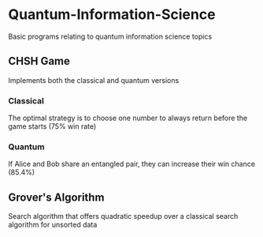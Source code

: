 # Quantum-Information-Science
Basic programs relating to quantum information science topics
## CHSH Game
Implements both the classical and quantum versions
### Classical 
The optimal strategy is to choose one number to always return before the game starts (75% win rate)
### Quantum
If Alice and Bob share an entangled pair, they can increase their win chance (85.4%)
## Grover's Algorithm
Search algorithm that offers quadratic speedup over a classical search algorithm for unsorted data
